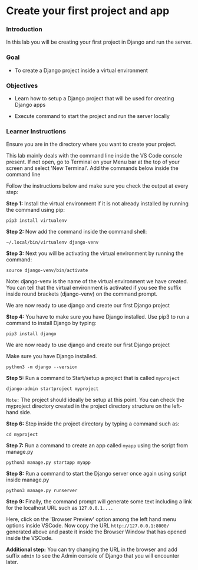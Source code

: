 # Create your first project and app

### Introduction

In this lab you will be creating your first project in Django and run the server.

### Goal
* To create a Django project inside a virtual environment

### Objectives
* Learn how to setup a Django project that will be used for creating Django apps

* Execute command to start the project and run the server locally



### Learner Instructions

Ensure you are in the directory where you want to create your project.

This lab mainly deals with the command line inside the VS Code console present. If not open, go to Terminal on your Menu bar at the top of your screen and select 'New Terminal'. Add the commands below inside the command line

Follow the instructions below and make sure you check the output at every step:


**Step 1:**  Install the virtual environment if it is not already installed by running the command using pip:

```
pip3 install virtualenv
```



**Step 2:**  Now add the command inside the command shell:

```
~/.local/bin/virtualenv django-venv
```


**Step 3:** Next you will be activating the virtual environment by running the command:

```
source django-venv/bin/activate
```

Note: django-venv is the name of the virtual environment we have created. You can tell that the virtual environment is activated if you see the suffix inside round brackets (django-venv) on the command prompt.

We are now ready to use django and create our first Django project

**Step 4:**  You have to make sure you have Django installed. Use pip3 to run a command to install Django by typing:

```
pip3 install django
```
We are now ready to use django and create our first Django project

Make sure you have Django installed. 
```
python3 -m django --version
```


**Step 5:** Run a command to Start/setup a project that is called ```myproject```    
```
django-admin startproject myproject
```

```Note:``` The project should ideally be setup at this point. You can check the myproject directory created in the project directory structure on the left-hand side. 


**Step 6:** Step inside the project directory by typing a command such as:

```
cd myproject
```

**Step 7:** Run a command to create an app called ```myapp``` using the script from manage.py
```
python3 manage.py startapp myapp
```

**Step 8:** Run a command to start the Django server once again using script inside manage.py  
```
python3 manage.py runserver
```

**Step 9:**  Finally, the command prompt will generate some text including a link for the localhost URL such as ```127.0.0.1....``` 


Here, click on the 'Browser Preview' option among the left hand menu options inside VSCode. Now copy the URL ```http://127.0.0.1:8000/``` generated above and paste it inside the Browser Window that has opened inside the VSCode.


**Additional step:**  You can try changing the URL in the browser and add suffix ```admin``` to see the Admin console of Django that you will encounter later. 
